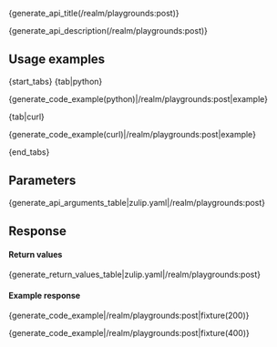 {generate_api_title(/realm/playgrounds:post)}

{generate_api_description(/realm/playgrounds:post)}

## Usage examples

{start_tabs}
{tab|python}

{generate_code_example(python)|/realm/playgrounds:post|example}

{tab|curl}

{generate_code_example(curl)|/realm/playgrounds:post|example}

{end_tabs}

## Parameters

{generate_api_arguments_table|zulip.yaml|/realm/playgrounds:post}

## Response

#### Return values

{generate_return_values_table|zulip.yaml|/realm/playgrounds:post}

#### Example response

{generate_code_example|/realm/playgrounds:post|fixture(200)}

{generate_code_example|/realm/playgrounds:post|fixture(400)}
